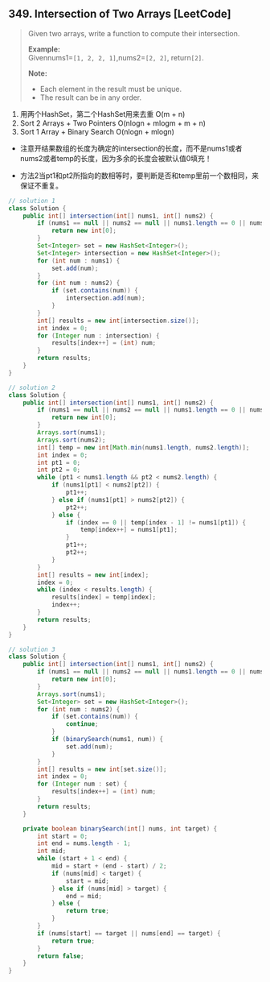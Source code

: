 ## 349. Intersection of Two Arrays \[LeetCode\]

> Given two arrays, write a function to compute their intersection.
>
> **Example:**  
> Givennums1=`[1, 2, 2, 1]`,nums2=`[2, 2]`, return`[2]`.
>
> **Note:**
>
> * Each element in the result must be unique.
> * The result can be in any order.

1. 用两个HashSet，第二个HashSet用来去重 O\(m + n\) 
2. Sort 2 Arrays + Two Pointers O\(nlogn + mlogm + m + n\)
3. Sort 1 Array + Binary Search O\(nlogn + mlogn\)

* 注意开结果数组的长度为确定的intersection的长度，而不是nums1或者nums2或者temp的长度，因为多余的长度会被默认值0填充！

* 方法2当pt1和pt2所指向的数相等时，要判断是否和temp里前一个数相同，来保证不重复。

```java
// solution 1
class Solution {
    public int[] intersection(int[] nums1, int[] nums2) {
        if (nums1 == null || nums2 == null || nums1.length == 0 || nums2.length == 0) {
            return new int[0];
        }
        Set<Integer> set = new HashSet<Integer>();
        Set<Integer> intersection = new HashSet<Integer>();
        for (int num : nums1) {
            set.add(num);
        }
        for (int num : nums2) {
            if (set.contains(num)) {
                intersection.add(num);
            }
        }
        int[] results = new int[intersection.size()];
        int index = 0;
        for (Integer num : intersection) {
            results[index++] = (int) num;
        }
        return results;
    }
}

// solution 2
class Solution {
    public int[] intersection(int[] nums1, int[] nums2) {
        if (nums1 == null || nums2 == null || nums1.length == 0 || nums2.length == 0) {
            return new int[0];
        }
        Arrays.sort(nums1);
        Arrays.sort(nums2);
        int[] temp = new int[Math.min(nums1.length, nums2.length)];
        int index = 0;
        int pt1 = 0;
        int pt2 = 0;
        while (pt1 < nums1.length && pt2 < nums2.length) {
            if (nums1[pt1] < nums2[pt2]) {
                pt1++;
            } else if (nums1[pt1] > nums2[pt2]) {
                pt2++;
            } else {
                if (index == 0 || temp[index - 1] != nums1[pt1]) {
                    temp[index++] = nums1[pt1];    
                }
                pt1++;
                pt2++;
            }
        }
        int[] results = new int[index];
        index = 0;
        while (index < results.length) {
            results[index] = temp[index];   
            index++;
        }
        return results;
    }
}

// solution 3
class Solution {
    public int[] intersection(int[] nums1, int[] nums2) {
        if (nums1 == null || nums2 == null || nums1.length == 0 || nums2.length == 0) {
            return new int[0];
        }
        Arrays.sort(nums1);
        Set<Integer> set = new HashSet<Integer>();
        for (int num : nums2) {
            if (set.contains(num)) {
                continue;
            }
            if (binarySearch(nums1, num)) {
                set.add(num);
            }
        }
        int[] results = new int[set.size()];
        int index = 0;
        for (Integer num : set) {
            results[index++] = (int) num;
        }
        return results;
    }

    private boolean binarySearch(int[] nums, int target) {
        int start = 0;
        int end = nums.length - 1;
        int mid;
        while (start + 1 < end) {
            mid = start + (end - start) / 2;
            if (nums[mid] < target) {
                start = mid;
            } else if (nums[mid] > target) {
                end = mid;
            } else {
                return true;
            }
        }
        if (nums[start] == target || nums[end] == target) {
            return true;
        }
        return false;
    }
}
```



